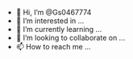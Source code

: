 - 👋 Hi, I’m @Gs0467774
- 👀 I’m interested in ...
- 🌱 I’m currently learning ...
- 💞️ I’m looking to collaborate on ...
- 📫 How to reach me ...

<!---
Gs0467774/Gs0467774 is a ✨ special ✨ repository because its `README.md` (this file) appears on your GitHub profile.
You can click the Preview link to take a look at your changes.
--->
